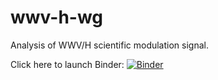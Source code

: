 # wwv-h-wg
Analysis of WWV/H scientific modulation signal. 

Click here to launch Binder:
[![Binder](https://mybinder.org/badge_logo.svg)](https://mybinder.org/v2/gh/KCollins/wwv-h-wg/main)
